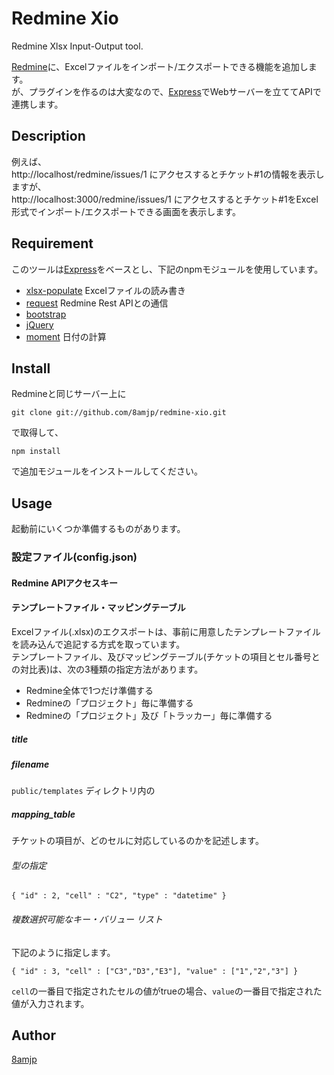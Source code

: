 Redmine Xio
===========

Redmine Xlsx Input-Output tool.
    
[Redmine](http://www.redmine.org/)に、Excelファイルをインポート/エクスポートできる機能を追加します。  
が、プラグインを作るのは大変なので、[Express](https://www.npmjs.com/package/express)でWebサーバーを立ててAPIで連携します。

## Description

例えば、  
http://localhost/redmine/issues/1 にアクセスするとチケット#1の情報を表示しますが、  
http://localhost:3000/redmine/issues/1 にアクセスするとチケット#1をExcel形式でインポート/エクスポートできる画面を表示します。

## Requirement

このツールは[Express](https://www.npmjs.com/package/express)をベースとし、下記のnpmモジュールを使用しています。

* [xlsx-populate](https://www.npmjs.com/package/xlsx-populate) Excelファイルの読み書き
* [request](https://www.npmjs.com/package/request) Redmine Rest APIとの通信
* [bootstrap](https://www.npmjs.com/package/bootstrap)
* [jQuery](https://www.npmjs.com/package/jquery)
* [moment](https://www.npmjs.com/package/moment) 日付の計算

## Install

Redmineと同じサーバー上に

`git clone git://github.com/8amjp/redmine-xio.git`

で取得して、

`npm install`

で追加モジュールをインストールしてください。

## Usage

起動前にいくつか準備するものがあります。

### 設定ファイル(config.json)

#### Redmine APIアクセスキー

#### テンプレートファイル・マッピングテーブル

Excelファイル(.xlsx)のエクスポートは、事前に用意したテンプレートファイルを読み込んで追記する方式を取っています。  
テンプレートファイル、及びマッピングテーブル(チケットの項目とセル番号との対比表)は、次の3種類の指定方法があります。

* Redmine全体で1つだけ準備する
* Redmineの「プロジェクト」毎に準備する
* Redmineの「プロジェクト」及び「トラッカー」毎に準備する 

##### title

##### filename

`public/templates` ディレクトリ内の

##### mapping_table

チケットの項目が、どのセルに対応しているのかを記述します。

###### 型の指定

`{ "id" : 2, "cell" : "C2", "type" : "datetime" }`

###### 複数選択可能なキー・バリュー リスト

下記のように指定します。

`{ "id" : 3, "cell" : ["C3","D3","E3"], "value" : ["1","2","3"] }`

`cell`の一番目で指定されたセルの値がtrueの場合、`value`の一番目で指定された値が入力されます。

## Author

[8amjp](https://github.com/8amjp)
